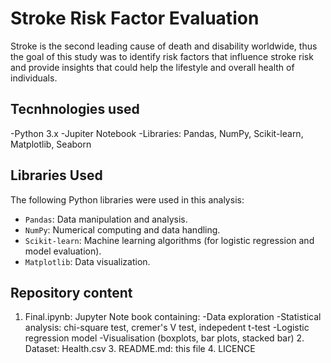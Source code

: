 # Stroke Risk Factor Evaluation
Stroke is the second leading cause of death and disability worldwide, thus the goal of this study was to identify risk factors that influence stroke risk and provide insights that could help the lifestyle and overall health of individuals. 
## Tecnhnologies used 
-Python 3.x 
-Jupiter Notebook
-Libraries: Pandas, NumPy, Scikit-learn, Matplotlib, Seaborn
## Libraries Used
The following Python libraries were used in this analysis:
- `Pandas`: Data manipulation and analysis.
- `NumPy`: Numerical computing and data handling.
- `Scikit-learn`: Machine learning algorithms (for logistic regression and model evaluation).
- `Matplotlib`: Data visualization.
## Repository content 
1. Final.ipynb: Jupyter Note book containing:
   -Data exploration
   -Statistical analysis: chi-square test, cremer's V test, indepedent t-test
   -Logistic regression model
   -Visualisation (boxplots, bar plots, stacked bar)
   2. Dataset: Health.csv
   3. README.md: this file
   4. LICENCE
   
